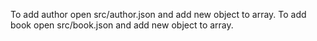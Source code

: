 To add author open src/author.json and add new object to array.
To add book open src/book.json and add new object to array.
